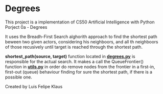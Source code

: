 # Degrees

This project is a implementation of CS50 Artificial Intelligence with Python Porject 0a - Degrees

It uses the Breadh-First Search alghorith approach to find the shortest path beween two given actors, considering his neighboors, and all th neighboors of those recusively until target is reached through the shortest path.


 **shortest_path(source, target)** function located in [**degrees.py**](degrees.py) is responsible for the actual search. It makes a call the QueueFrontier() function in [**utils.py**](utils.py) in order do remove nodes from the frontier in a first-in, first-out (queue) behaviour finding for sure the shortest path, if there is a possible one.


Created by Luis Felipe Klaus 